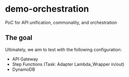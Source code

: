 # demo-orchestration
PoC for API unification, commonality, and orchestration

## The goal
Ultimately, we aim to test with the following configuration:
- API Gateway
- Step Functions (Task: Adapter Lambda_Wrapper in/out)
- DynamoDB
